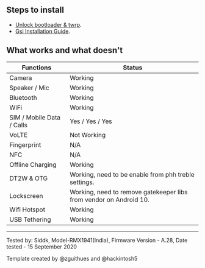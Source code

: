 ## Steps to install

* [Unlock bootloader & twrp](https://forum.xda-developers.com/android/software/guide-root-realme-c2-unlock-bootloader-t3970447).
* [Gsi Installation Guide](https://forum.xda-developers.com/android/general/gsi-installation-guide-realme-c2-t4148151).

## What works and what doesn't

| Functions                 |      Status                                              |
|---------------------------|-----------------------------------------------------------|
| Camera                    | Working                          |
| Speaker / Mic             | Working                                                   |
| Bluetooth                 | Working                                         |
| WiFi                      | Working                                                   |
| SIM / Mobile Data / Calls | Yes / Yes / Yes                                            |
| VoLTE                     | Not Working                                               |
| Fingerprint               | N/A                                               |
| NFC                       | N/A                                                       |
| Offline Charging          | Working                                                   |
| DT2W & OTG                | Working, need to be enable from phh treble settings.  
| Lockscreen                | Working, need to remove gatekeeper libs from vendor on Android 10.                            |
| Wifi Hotspot              | Working                                                   |
| USB Tethering             | Working                                         |
---

Tested by: Siddk, Model-RMX1941(India), Firmware Version - A.28, Date tested - 15 September 2020

Template created by @zguithues and @hackintosh5